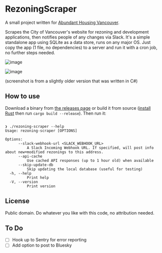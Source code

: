 # RezoningScraper

A small project written for [Abundant Housing Vancouver](http://www.abundanthousingvancouver.com).

Scrapes the City of Vancouver's website for rezoning and development applications, then notifies people of any changes via Slack. It's a simple standalone app using SQLite as a data store, runs on any major OS. Just copy the app (1 file, no dependencies) to a server and run it with a cron job, no further steps needed.

![image](https://user-images.githubusercontent.com/26268125/143966385-3ff0f2ae-b8ef-4bf1-bc17-c52aa7ed7e16.png)

![image](https://user-images.githubusercontent.com/26268125/143972856-7f01362c-867c-4a0c-90d7-18c1730bd522.png)

(screenshot is from a slightly older version that was written in C#)

## How to use

Download a binary from [the releases page](https://github.com/rgwood/RezoningScraper/releases) or build it from source ([install Rust](https://rustup.rs/) then run `cargo build --release`). Then run it:

```

❯ ./rezoning-scraper --help
Usage: rezoning-scraper [OPTIONS]

Options:
      --slack-webhook-url <SLACK_WEBHOOK_URL>
          A Slack Incoming Webhook URL. If specified, will post info about new+modified rezonings to this address.
      --api-cache
          Use cached API responses (up to 1 hour old) when available
      --skip-update-db
          Skip updating the local database (useful for testing)
  -h, --help
          Print help
  -V, --version
          Print version
```



## License

Public domain. Do whatever you like with this code, no attribution needed.

## To Do


- [ ] Hook up to Sentry for error reporting
- [ ] Add option to post to Bluesky